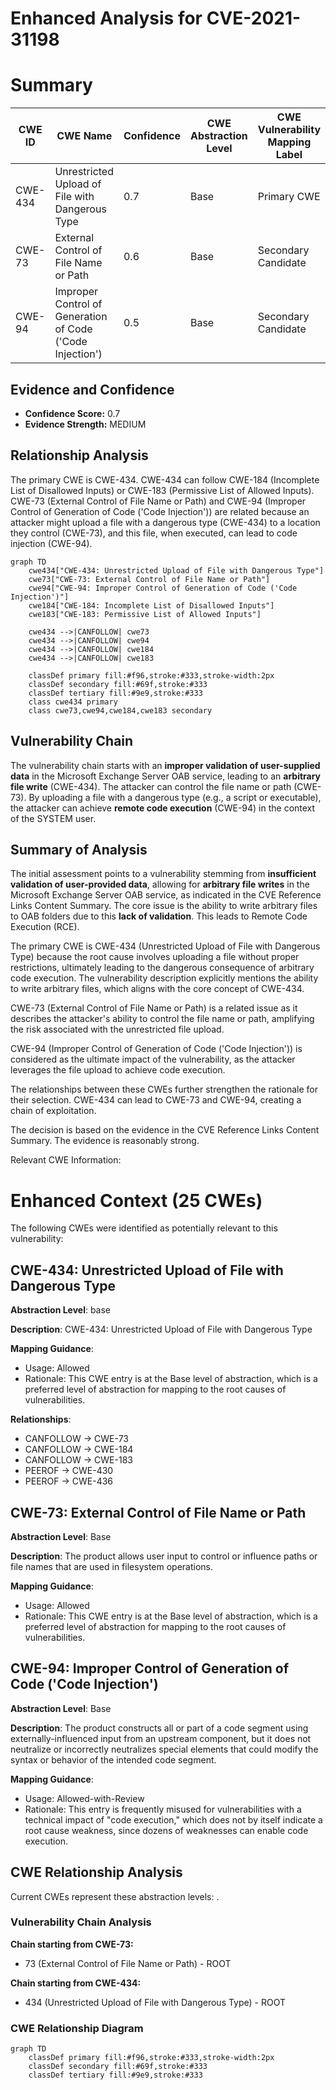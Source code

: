 # Enhanced Analysis for CVE-2021-31198

# Summary
| CWE ID | CWE Name | Confidence | CWE Abstraction Level | CWE Vulnerability Mapping Label | CWE-Vulnerability Mapping Notes |
|---|---|---|---|---|---|
| CWE-434 | Unrestricted Upload of File with Dangerous Type | 0.7 | Base | Primary CWE | Allowed |
| CWE-73 | External Control of File Name or Path | 0.6 | Base | Secondary Candidate | Allowed |
| CWE-94 | Improper Control of Generation of Code ('Code Injection') | 0.5 | Base | Secondary Candidate | Allowed-with-Review |

## Evidence and Confidence

*   **Confidence Score:** 0.7
*   **Evidence Strength:** MEDIUM

## Relationship Analysis
The primary CWE is CWE-434. CWE-434 can follow CWE-184 (Incomplete List of Disallowed Inputs) or CWE-183 (Permissive List of Allowed Inputs). CWE-73 (External Control of File Name or Path) and CWE-94 (Improper Control of Generation of Code ('Code Injection')) are related because an attacker might upload a file with a dangerous type (CWE-434) to a location they control (CWE-73), and this file, when executed, can lead to code injection (CWE-94).

```mermaid
graph TD
    cwe434["CWE-434: Unrestricted Upload of File with Dangerous Type"]
    cwe73["CWE-73: External Control of File Name or Path"]
    cwe94["CWE-94: Improper Control of Generation of Code ('Code Injection')"]
    cwe184["CWE-184: Incomplete List of Disallowed Inputs"]
    cwe183["CWE-183: Permissive List of Allowed Inputs"]

    cwe434 -->|CANFOLLOW| cwe73
    cwe434 -->|CANFOLLOW| cwe94
    cwe434 -->|CANFOLLOW| cwe184
    cwe434 -->|CANFOLLOW| cwe183

    classDef primary fill:#f96,stroke:#333,stroke-width:2px
    classDef secondary fill:#69f,stroke:#333
    classDef tertiary fill:#9e9,stroke:#333
    class cwe434 primary
    class cwe73,cwe94,cwe184,cwe183 secondary
```

## Vulnerability Chain
The vulnerability chain starts with an **improper validation of user-supplied data** in the Microsoft Exchange Server OAB service, leading to an **arbitrary file write** (CWE-434). The attacker can control the file name or path (CWE-73). By uploading a file with a dangerous type (e.g., a script or executable), the attacker can achieve **remote code execution** (CWE-94) in the context of the SYSTEM user.

## Summary of Analysis
The initial assessment points to a vulnerability stemming from **insufficient validation of user-provided data**, allowing for **arbitrary file writes** in the Microsoft Exchange Server OAB service, as indicated in the CVE Reference Links Content Summary. The core issue is the ability to write arbitrary files to OAB folders due to this **lack of validation**. This leads to Remote Code Execution (RCE).

The primary CWE is CWE-434 (Unrestricted Upload of File with Dangerous Type) because the root cause involves uploading a file without proper restrictions, ultimately leading to the dangerous consequence of arbitrary code execution. The vulnerability description explicitly mentions the ability to write arbitrary files, which aligns with the core concept of CWE-434.

CWE-73 (External Control of File Name or Path) is a related issue as it describes the attacker's ability to control the file name or path, amplifying the risk associated with the unrestricted file upload.

CWE-94 (Improper Control of Generation of Code ('Code Injection')) is considered as the ultimate impact of the vulnerability, as the attacker leverages the file upload to achieve code execution.

The relationships between these CWEs further strengthen the rationale for their selection. CWE-434 can lead to CWE-73 and CWE-94, creating a chain of exploitation.

The decision is based on the evidence in the CVE Reference Links Content Summary. The evidence is reasonably strong.

Relevant CWE Information:

# Enhanced Context (25 CWEs)
The following CWEs were identified as potentially relevant to this vulnerability:

## CWE-434: Unrestricted Upload of File with Dangerous Type
**Abstraction Level**: base

**Description**:
CWE-434: Unrestricted Upload of File with Dangerous Type

**Mapping Guidance**:
- Usage: Allowed
- Rationale: This CWE entry is at the Base level of abstraction, which is a preferred level of abstraction for mapping to the root causes of vulnerabilities.

**Relationships**:
- CANFOLLOW -> CWE-73
- CANFOLLOW -> CWE-184
- CANFOLLOW -> CWE-183
- PEEROF -> CWE-430
- PEEROF -> CWE-436

## CWE-73: External Control of File Name or Path
**Abstraction Level**: Base

**Description**:
The product allows user input to control or influence paths or file names that are used in filesystem operations.

**Mapping Guidance**:
- Usage: Allowed
- Rationale: This CWE entry is at the Base level of abstraction, which is a preferred level of abstraction for mapping to the root causes of vulnerabilities.

## CWE-94: Improper Control of Generation of Code ('Code Injection')
**Abstraction Level**: Base

**Description**:
The product constructs all or part of a code segment using externally-influenced input from an upstream component, but it does not neutralize or incorrectly neutralizes special elements that could modify the syntax or behavior of the intended code segment.

**Mapping Guidance**:
- Usage: Allowed-with-Review
- Rationale: This entry is frequently misused for vulnerabilities with a technical impact of "code execution," which does not by itself indicate a root cause weakness, since dozens of weaknesses can enable code execution.


## CWE Relationship Analysis

Current CWEs represent these abstraction levels: .


### Vulnerability Chain Analysis

**Chain starting from CWE-73:**
- 73 (External Control of File Name or Path) - ROOT


**Chain starting from CWE-434:**
- 434 (Unrestricted Upload of File with Dangerous Type) - ROOT



### CWE Relationship Diagram

```mermaid
graph TD
    classDef primary fill:#f96,stroke:#333,stroke-width:2px
    classDef secondary fill:#69f,stroke:#333
    classDef tertiary fill:#9e9,stroke:#333
```